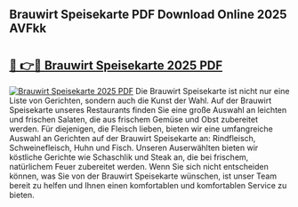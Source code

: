 ## Brauwirt Speisekarte PDF Download Online 2025 AVFkk

# <h2><a href="http://gceesce.nevu.top/?p=Brauwirt+Speisekarte">🔗 👉🔴 Brauwirt Speisekarte 2025 PDF</a></h2>

[![Brauwirt Speisekarte 2025 PDF](https://i.imgur.com/dBaPXMq.png)](http://gceesce.nevu.top/?p=Brauwirt+Speisekarte)
Die Brauwirt Speisekarte ist nicht nur eine Liste von Gerichten, sondern auch die Kunst der Wahl. Auf der Brauwirt Speisekarte unseres Restaurants finden Sie eine große Auswahl an leichten und frischen Salaten, die aus frischem Gemüse und Obst zubereitet werden. Für diejenigen, die Fleisch lieben, bieten wir eine umfangreiche Auswahl an Gerichten auf der Brauwirt Speisekarte an: Rindfleisch, Schweinefleisch, Huhn und Fisch. Unseren Auserwählten bieten wir köstliche Gerichte wie Schaschlik und Steak an, die bei frischem, natürlichem Feuer zubereitet werden. Wenn Sie sich nicht entscheiden können, was Sie von der Brauwirt Speisekarte wünschen, ist unser Team bereit zu helfen und Ihnen einen komfortablen und komfortablen Service zu bieten.
